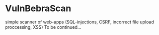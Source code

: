 # VulnBebraScan
simple scanner of web-apps (SQL-injections, CSRF, incorrect file upload proccessing, XSS)
To be continued...

